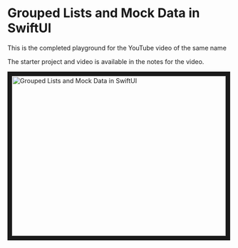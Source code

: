 # Grouped Lists and Mock Data in SwiftUI

This is the completed playground for the YouTube video of the same name

The starter project and video is available in the notes for the video.

<a href="http://www.youtube.com/watch?feature=player_embedded&v=L_x5MkTrQ0o
" target="_blank"><img src="http://img.youtube.com/vi/L_x5MkTrQ0o/0.jpg" 
alt="Grouped Lists and Mock Data in SwiftUI" width="480" height="360" border="10" /></a>